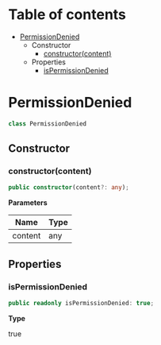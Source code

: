 # Table of contents

* [PermissionDenied][ClassDeclaration-2]
    * Constructor
        * [constructor(content)][Constructor-2]
    * Properties
        * [isPermissionDenied][PropertyDeclaration-4]

# PermissionDenied

```typescript
class PermissionDenied
```
## Constructor

### constructor(content)

```typescript
public constructor(content?: any);
```

**Parameters**

| Name    | Type |
| ------- | ---- |
| content | any  |

## Properties

### isPermissionDenied

```typescript
public readonly isPermissionDenied: true;
```

**Type**

true

[ClassDeclaration-2]: permissiondenied.md#permissiondenied
[Constructor-2]: permissiondenied.md#constructorcontent
[PropertyDeclaration-4]: permissiondenied.md#ispermissiondenied
